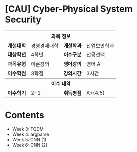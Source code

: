 # [CAU] Cyber-Physical System Security

<table>
  <tr>
    <th colspan="4">과목 정보</th>
  </tr>
  <tr>
    <td><b>개설대학</b></td><td>경영경제대학</td>
    <td><b>개설학과</b></td><td>산업보안학과</td>
  </tr>
  <tr>
    <td><b>대상학년</b></td><td>4학년</td>
    <td><b>이수구분</b></td><td>전공선택</td>
  </tr>
  <tr>
    <td><b>과목유형</b></td><td>이론강의</td>
    <td><b>영어강의</b></td><td>영어 A</td>
  </tr>
  <tr>
    <td><b>이수학점</b></td><td>3학점</td>
    <td><b>강의시간</b></td><td>3시간</td>
  </tr>
  <tr>
    <th colspan="4">이수 내역</th>
  </tr>
  <tr>
    <td><b>이수학기</b></td><td>2-1</td>
    <td><b>취득평점</b></td><td>A+(4.5)</td>
  </tr>
</table>

# Contents
- Week 3: TQDM
- Week 4: argparse
- Week 5: CNN (1)
- Week 6: CNN (2)
